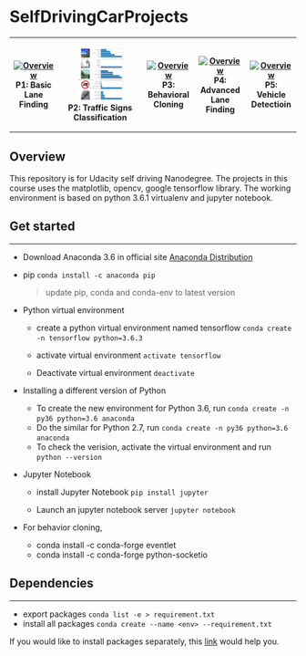 # SelfDrivingCarProjects

<!-- <img src="./img/cover.jpeg" alt="Overview" width="400px" height="267px"> -->

<table style="width:100%">
  <tr>
    <th>
      <p align="center">
           <a href="https://github.com/YouYueHuang/SelfDrivingCarProjects/tree/master/P1-LaneLines"><img src=".//P1-LaneLines//img//P1_example.gif" alt="Overview" width="60%" height="60%"></a>
           <br>P1: Basic Lane Finding
      </p>
    </th>
        <th><p align="center">
           <a href="https://github.com/YouYueHuang/SelfDrivingCarProjects/tree/master/P2-Traffic-Sign-Classifier"><img src=".//P2-Traffic-Sign-Classifier//img//top5_prediction_2.png" alt="Overview" width="60%" height="60%"></a>
           <br>P2: Traffic Signs Classification
        </p>
    </th>
       <th><p align="center">
           <a href="https://github.com/YouYueHuang/SelfDrivingCarProjects/tree/master/P3-Behavioral-Cloning"><img src=".//P3-Behavioral-Cloning//imgs//video_part1.gif" alt="Overview" width="60%" height="60%"></a>
           <br>P3: Behavioral Cloning
        </p>
    </th>
        <th><p align="center">
           <a href="https://github.com/YouYueHuang/SelfDrivingCarProjects/tree/master/P4-advance-lane-finding"><img src=".//P4-advance-lane-finding//imgs//perspective_view_project_video.gif" alt="Overview" width="60%" height="60%"></a>
           <br>P4: Advanced Lane Finding
        </p>
    </th>
        <th><p align="center">
           <a href="https://github.com/YouYueHuang/SelfDrivingCarProjects/tree/master/P5-Vehicle-Detection"><img src=".//P5-Vehicle-Detection//img//02.gif" alt="Overview" width="60%" height="60%"></a>
           <br>P5: Vehicle Detectioin
        </p>
    </th>
  </tr>
</table>

## Overview

This repository is for Udacity self driving Nanodegree. The projects in this course uses the matplotlib, opencv, google tensorflow library. The working environment is based on python 3.6.1 virtualenv and jupyter notebook. 

##  Get started
------

* Download Anaconda 3.6 in official site
[Anaconda Distribution](https://www.anaconda.com/download/#windows)

* pip `conda install -c anaconda pip`

  > update pip, conda and conda-env to latest version

* Python virtual environment
  
  - create a python virtual environment named tensorflow `conda create -n tensorflow python=3.6.3`

  - activate virtual environment `activate tensorflow`

  - Deactivate virtual environment `deactivate`

* Installing a different version of Python

  - To create the new environment for Python 3.6, run `conda create -n py36 python=3.6 anaconda`
  - Do the similar for Python 2.7, run `conda create -n py36 python=3.6 anaconda`
  - To check the verision, activate the virtual environment and run `python --version`

* Jupyter Notebook 

  - install Jupyter Notebook `pip install jupyter`

  - Launch an jupyter notebook server `jupyter notebook`

* For behavior cloning,
  
  - conda install -c conda-forge eventlet
  - conda install -c conda-forge python-socketio

## Dependencies 
------
* export packages `conda list -e > requirement.txt`
* install all packages `conda create --name <env> --requirement.txt`

If you would like to install packages separately, this [link](Package_description.md) would help you. 